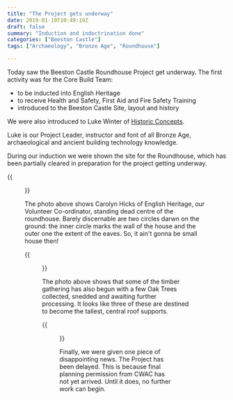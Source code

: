 ```yaml
---
title: "The Project gets underway"
date: 2019-01-10T10:49:19Z
draft: false
summary: "Induction and indoctrination done"
categories: ["Beeston Castle"]
tags: ["Archaeology", "Bronze Age", "Roundhouse"]

---
```

Today saw the Beeston Castle Roundhouse Project get underway. The first activity was for the 
Core Build Team:

* to be inducted into English Heritage
* to receive Health and Safety, First Aid and Fire Safety Training
* introduced to the Beeston Castle Site, layout and history

We were also introduced to Luke Winter of [Historic Concepts](https://historicconcepts.co.uk/). 

Luke is our Project Leader, instructor and font of all Bronze Age, archaeological and ancient building technology knowledge.

During our induction we were shown the site for the Roundhouse, which has been partially cleared in 
preparation for the project getting underway.

{{<figure src="../theSiteCleared.jpg" caption="The Partially prepared site for the Roundhouse" >}}

The photo above shows Carolyn Hicks of English Heritage, our Volunteer Co-ordinator, standing dead centre of 
the roundhouse. Barely discernable are two circles darwn on the ground: the inner circle marks the wall of 
the house and the outer one the extent of the eaves. So, it ain't gonna be small house then!

{{<figure src="../roofPostsInWaiting.jpg" caption="Potential Roof Posts?" >}}

The photo above shows that some of the timber gathering has also begun with a few Oak Trees collected,
snedded and awaiting further processing. It looks like three of these are destined to become the 
tallest, central roof supports.

{{<figure src="../before-work-started.jpg" 
caption="This is what the quarry site looked like prior to the Roundhouse Project. The photo is taken from almost the same position as the first photo on this page.">}}

Finally, we were given one piece of disappointing news. The Project has been delayed. This is 
because final planning permission from CWAC has not yet arrived. Until it does, no further 
work can begin.